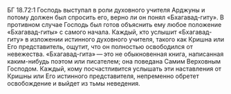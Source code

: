БГ 18.72:1	Господь выступал в роли духовного учителя Арджуны и потому должен был спросить его, верно ли он понял «Бхагавад-гиту». В противном случае Господь был готов объяснить ему любое положение «Бхагавад-гиты» с самого начала. Каждый, кто услышит «Бхагавад-гиту» в изложении истинного духовного учителя, такого как Кришна или Его представитель, ощутит, что он полностью освободился от невежества. «Бхагавад-гита» — это не обыкновенная книга, написанная каким-нибудь поэтом или писателем; она поведана Самим Верховным Господом. Каждый, кому посчастливится услышать эти наставления от Кришны или Его истинного представителя, непременно обретет освобождение и выйдет из тьмы неведения.